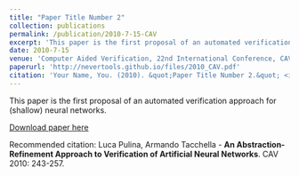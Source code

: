 ```yaml
---
title: "Paper Title Number 2"
collection: publications
permalink: /publication/2010-7-15-CAV
excerpt: 'This paper is the first proposal of an automated verification approach for (shallow) neural networks.'
date: 2010-7-15
venue: 'Computer Aided Verification, 22nd International Conference, CAV 2010'
paperurl: 'http://nevertools.github.io/files/2010_CAV.pdf'
citation: 'Your Name, You. (2010). &quot;Paper Title Number 2.&quot; <i>Journal 1</i>. 1(2).'
---
```

This paper is the first proposal of an automated verification approach for (shallow) neural networks.

[Download paper here](http://nevertools.github.io/files/2010_CAV.pdf)

Recommended citation: Luca Pulina, Armando Tacchella -
<b>An Abstraction-Refinement Approach to Verification of Artificial Neural Networks</b>. CAV 2010: 243-257.
